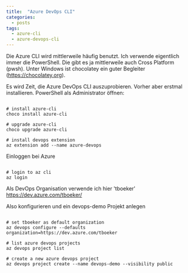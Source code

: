 ```yaml
---
title:  "Azure DevOps CLI"
categories:
  - posts
tags:
  - azure-cli
  - azure-devops-cli
---
```


Die Azure CLI wird mittlerweile häufig benutzt. Ich verwende eigentlich immer die PowerShell. 
Die gibt es ja mittlerweile auch Cross Platform (pwsh). Unter Windows ist chocolatey ein guter Begleiter (https://chocolatey.org).

Es wird Zeit, die Azure DevOps CLI auszuprobieren. 
Vorher aber erstmal installieren. PowerShell als Administrator öffnen: 

```

# install azure-cli
choco install azure-cli

# upgrade azure-cli
choco upgrade azure-cli

# install devops extension
az extension add --name azure-devops

```

Einloggen bei Azure

```

# login to az cli
az login

```

Als DevOps Organisation verwende ich hier 'tboeker'
https://dev.azure.com/tboeker/

Also konfigurieren und ein devops-demo Projekt anlegen

```

# set tboeker as default organization
az devops configure --defaults organization=https://dev.azure.com/tboeker

# list azure devops projects
az devops project list

# create a new azure devops project
az devops project create --name devops-demo --visibility public

```

